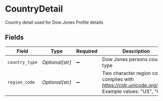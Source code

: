# CountryDetail

Country detail used for Dow Jones Profile details


## Fields

| Field                                                                                              | Type                                                                                               | Required                                                                                           | Description                                                                                        | Example                                                                                            |
| -------------------------------------------------------------------------------------------------- | -------------------------------------------------------------------------------------------------- | -------------------------------------------------------------------------------------------------- | -------------------------------------------------------------------------------------------------- | -------------------------------------------------------------------------------------------------- |
| `country_type`                                                                                     | *Optional[str]*                                                                                    | :heavy_minus_sign:                                                                                 | Dow Jones persons country type                                                                     | Resident of                                                                                        |
| `region_code`                                                                                      | *Optional[str]*                                                                                    | :heavy_minus_sign:                                                                                 | Two character region code, complies with https://cldr.unicode.org/index Example values: "US", "CA" | US                                                                                                 |
